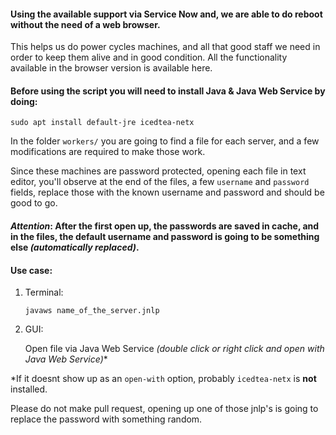#### Using the available support via Service Now and, we are able to do reboot without the need of a web browser.

This helps us do power cycles machines, and all that good staff we need in order to keep them alive and in good condition.
All the functionality available in the browser version is available here.

#### Before using the script you will need to install Java & Java Web Service by doing:
`sudo apt install default-jre icedtea-netx`


In the folder `workers/` you are going to find a file for each server, and a few modifications are required to make those work.

Since these machines are password protected, opening each file in text editor, you'll observe at the end of the files, a few `username` and `password` fields, replace those with the known username and password and should be good to go.

#### *Attention*: After the first open up, the passwords are saved in cache, and in the files, the default username and password is going to be something else *(automatically replaced)*.


#### Use case:
1. Terminal:

    `javaws name_of_the_server.jnlp`


2. GUI:

    Open file via Java Web Service *(double click or right click and open with Java Web Service)**

*If it doesnt show up as an `open-with` option, probably `icedtea-netx` is **not** installed.

Please do not make pull request, opening up one of those jnlp's is going to replace the password with something random.

